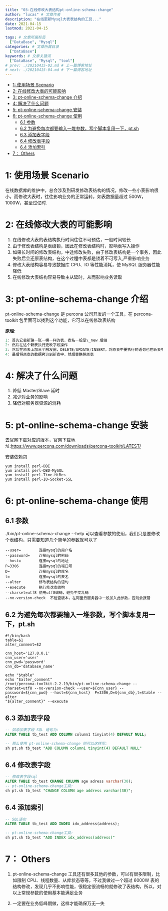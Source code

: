 ```yaml
---
title: "03-在线修改大表结构pt-online-schema-change"
author: "lucas" # 文章作者
description: "在线更新Mysql大表表结构的工具..."
date: 2021-04-15
lastmod: 2021-04-15

tags: # 文章所属标签
  ["DataBase", "Mysql"]
categories: # 文章所属目录
  ["DataBase"]
keywords: # 文章关键词
  ["DataBase", "Mysql", "tool"]
# prev: ./20210415-02.md # 上一篇博客地址
# next: ./20210415-04.md # 下一篇博客地址
---
```


- [1: 使用场景 Scenario](#1-使用场景-scenario)
- [2: 在线修改大表的可能影响](#2-在线修改大表的可能影响)
- [3: pt\-online\-schema\-change 介绍](#3-pt-online-schema-change-介绍)
- [4: 解决了什么问题](#4-解决了什么问题)
- [5: pt\-online\-schema\-change 安装](#5-pt-online-schema-change-安装)
- [6: pt\-online\-schema\-change 使用](#6-pt-online-schema-change-使用)
  - [6\.1 参数](#61-参数)
  - [6\.2 为避免每次都要输入一堆参数，写个脚本复用一下，pt\.sh](#62-为避免每次都要输入一堆参数写个脚本复用一下ptsh)
  - [6\.3 添加表字段](#63-添加表字段)
  - [6\.4 修改表字段](#64-修改表字段)
  - [6\.4 添加索引](#64-添加索引)
- [7： Others](#7-others)

# 1: 使用场景 Scenario

在线数据库的维护中，总会涉及到研发修改表结构的情况，修改一些小表影响很小，而修改大表时，往往影响业务的正常运转，如表数据量超过 500W，1000W，甚至过亿时.

# 2: 在线修改大表的可能影响

1. 在线修改大表的表结构执行时间往往不可预估，一般时间较长
2. 由于修改表结构是表级锁，因此在修改表结构时，影响表写入操作
3. 如果长时间的修改表结构，中途修改失败，由于修改表结构是一个事务，因此失败后会还原表结构，在这个过程中表都是锁着不可写入,严重影响业务
4. 修改大表结构容易导致数据库 CPU、IO 等性能消耗，使 MySQL 服务器性能降低
5. 在线修改大表结构容易导致主从延时，从而影响业务读取

# 3: pt-online-schema-change 介绍

pt-online-schema-change 是 percona 公司开发的一个工具，在 percona-toolkit 包里面可以找到这个功能，它可以在线修改表结构

**原理:**

```go
1: 首先它会新建一张一模一样的表，表名一般是\_new 后缀
2: 然后在这个新表执行更改字段操作
3: 然后在原表上加三个触发器，DELETE/UPDATE/INSERT，将原表中要执行的语句也在新表中执行
4: 最后将原表的数据拷贝到新表中，然后替换掉原表
```

# 4: 解决了什么问题

1. 降低 Master/Slave 延时
2. 减少对业务的影响
3. 降低对服务器资源的消耗

# 5: pt-online-schema-change 安装

去官网下载对应的版本，官网下载地址:https://www.percona.com/downloads/percona-toolkit/LATEST/

安装依赖包

```shell
yum install perl-DBI
yum install perl-DBD-MySQL
yum install perl-Time-HiRes
yum install perl-IO-Socket-SSL
```

# 6: pt-online-schema-change 使用

## 6.1 参数

./bin/pt-online-schema-change --help 可以查看参数的使用，我们只是要修改个表结构，只需要知道几个简单的参数就可以了

```shell
--user=        连接mysql的用户名
--password=    连接mysql的密码
--host=        连接mysql的地址
P=3306         连接mysql的端口号
D=             连接mysql的库名
t=             连接mysql的表名
--alter        修改表结构的语句
--execute      执行修改表结构
--charset=utf8 使用utf8编码，避免中文乱码
--no-version-check  不检查版本，在阿里云服务器中一般加入此参数，否则会报错

```

## 6.2 为避免每次都要输入一堆参数，写个脚本复用一下，pt.sh

```shell
#!/bin/bash
table=$1
alter_conment=$2

cnn_host='127.0.0.1'
cnn_user='user'
cnn_pwd='password'
cnn_db='database_name'

echo "$table"
echo "$alter_conment"
/root/percona-toolkit-2.2.19/bin/pt-online-schema-change --charset=utf8 --no-version-check --user=${cnn_user} --password=${cnn_pwd} --host=${cnn_host}  P=3306,D=${cnn_db},t=$table --alter
"${alter_conment}" --execute
```

## 6.3 添加表字段

```sql
-- 如添加表字段 SQL 语句为:
ALTER TABLE tb_test ADD COLUMN column1 tinyint(4) DEFAULT NULL;

-- 那么使用 pt-online-schema-change 则可以这样写:
sh pt.sh tb_test "ADD COLUMN column1 tinyint(4) DEFAULT NULL"
```

## 6.4 修改表字段

```sql
-- 修改表字段sql
ALTER TABLE tb_test CHANGE COLUMN age adress varchar(30);
-- pt-online-schema-change工具:
sh pt.sh tb_test "CHANGE COLUMN age address varchar(30)";
```

## 6.4 添加索引

```sql
-- SQL语句
ALTER TABLE tb_test ADD INDEX idx_address(address);

-- pt-online-schema-change工具:
sh pt.sh tb_test "ADD INDEX idx_address(address)"
```

# 7： Others

1. pt-online-schema-change 工具还有很多其他的参数，可以有很多限制，比如限制 CPU、线程数量、从库状态等等，不过我做过一个超过 6000W 表的结构修改，发现几乎不影响性能，很稳定很流畅的就修改了表结构，所以，对以上常规参数的使用基本能满足业务

2. 一定要在业务低峰期做，这样才能确保万无一失
